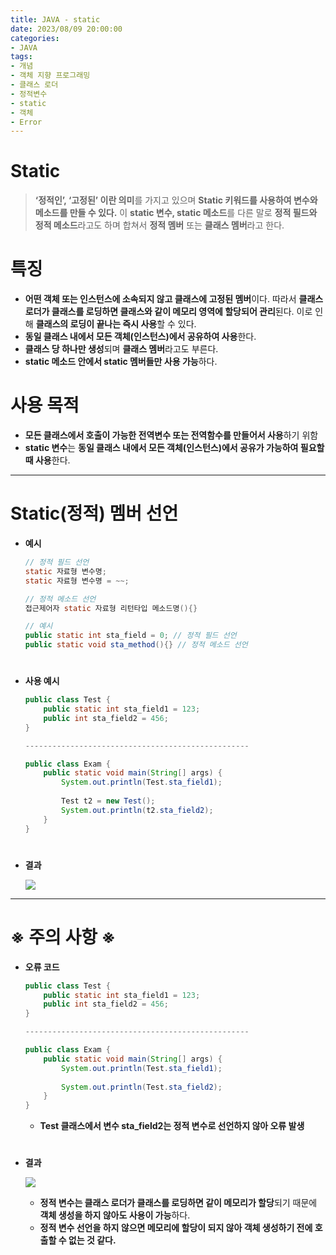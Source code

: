 ```yaml
---
title: JAVA - static
date: 2023/08/09 20:00:00
categories:
- JAVA
tags:
- 개념
- 객체 지향 프로그래밍
- 클래스 로더
- 정적변수
- static
- 객체
- Error
---
```


# Static

> **‘정적인’, ‘고정된’ 이란 의미**를 가지고 있으며 **Static 키워드를 사용하여 변수와 메소드를 만들 수 있다.** 이 **static 변수, static 메소드**를 다른 말로 **정적 필드와 정적 메소드**라고도 하며 합쳐서 **정적 멤버** 또는 **클래스 멤버**라고 한다.
> 

# 특징

- **어떤 객체 또는 인스턴스에 소속되지 않고 클래스에 고정된 멤버**이다. 
따라서 **클래스 로더가 클래스를 로딩하면 클래스와 같이 메모리 영역에 할당되어 관리**된다. 
이로 인해 **클래스의 로딩이 끝나는 즉시 사용**할 수 있다.
- **동일 클래스 내에서 모든 객체(인스턴스)에서 공유하여 사용**한다.
- **클래스 당 하나만 생성**되며 **클래스 멤버**라고도 부른다.
- **static 메소드 안에서 static 멤버들만 사용 가능**하다.

# 사용 목적

- **모든 클래스에서 호출이 가능한 전역변수 또는 전역함수를 만들어서 사용**하기 위함
- **static 변수**는 **동일 클래스 내에서 모든 객체(인스턴스)에서 공유가 가능하여 필요할 때 사용**한다.

---
# Static(정적) 멤버 선언

- **예시**
    ```java
    // 정적 필드 선언
    static 자료형 변수명;
    static 자료형 변수명 = ~~;

    // 정적 메소드 선언
    접근제어자 static 자료형 리턴타입 메소드명(){}

    // 예시
    public static int sta_field = 0; // 정적 필드 선언
    public static void sta_method(){} // 정적 메소드 선언
    ```
#
- **사용 예시**
    
    ```java
    public class Test {	
    	public static int sta_field1 = 123;
    	public int sta_field2 = 456;
    }
    
    --------------------------------------------------
    
    public class Exam {
    	public static void main(String[] args) {
    		System.out.println(Test.sta_field1);
    		
    		Test t2 = new Test();
    		System.out.println(t2.sta_field2);
    	}
    }
    ```
#    
- **결과**
    
    ![](/Images/2023/08/JAVA-static/Untitled.png)
    
---
# ※ 주의 사항 ※

- **오류 코드**
    
    ```java
    public class Test {	
    	public static int sta_field1 = 123;
    	public int sta_field2 = 456;
    }
    
    --------------------------------------------------
    
    public class Exam {
    	public static void main(String[] args) {
    		System.out.println(Test.sta_field1);
    		
    		System.out.println(Test.sta_field2);
    	}
    }
    ```
    
    - **Test 클래스에서 변수 sta_field2는 정적 변수로 선언하지 않아 오류 발생**
#    
- **결과**
    
    ![](/Images/2023/08/JAVA-static/Untitled%201.png)
    
    - **정적 변수는 클래스 로더가 클래스를 로딩하면 같이 메모리가 할당**되기 때문에 **객체 생성을 하지 않아도 사용이 가능**하다.
    - **정적 변수 선언을 하지 않으면 메모리에 할당이 되지 않아 객체 생성하기 전에 호출할 수 없는 것 같다.**